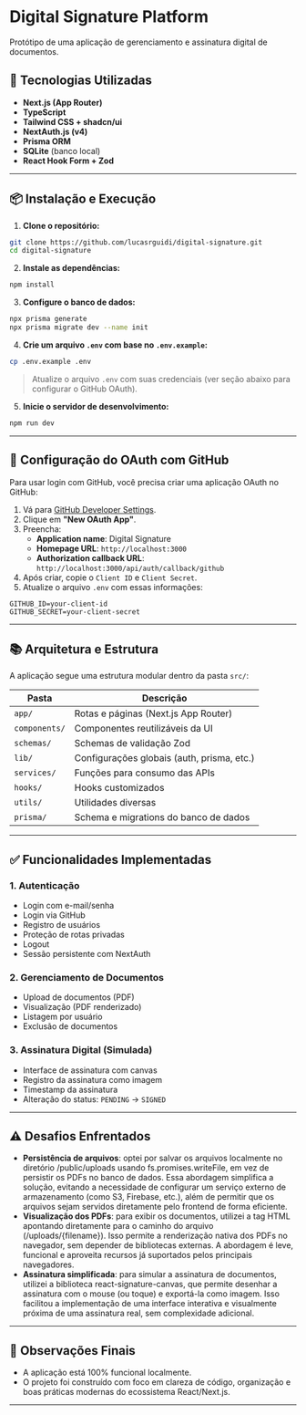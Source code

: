 # Digital Signature Platform

Protótipo de uma aplicação de gerenciamento e assinatura digital de documentos.
## 🚀 Tecnologias Utilizadas

- **Next.js (App Router)**
- **TypeScript**
- **Tailwind CSS + shadcn/ui**
- **NextAuth.js (v4)**
- **Prisma ORM**
- **SQLite** (banco local)
- **React Hook Form + Zod**

---

## 📦 Instalação e Execução

1. **Clone o repositório:**

```bash
git clone https://github.com/lucasrguidi/digital-signature.git
cd digital-signature
```

2. **Instale as dependências:**

```bash
npm install
```

3. **Configure o banco de dados:**

```bash
npx prisma generate
npx prisma migrate dev --name init
```

4. **Crie um arquivo `.env` com base no `.env.example`:**

```bash
cp .env.example .env
```

> Atualize o arquivo `.env` com suas credenciais (ver seção abaixo para configurar o GitHub OAuth).

5. **Inicie o servidor de desenvolvimento:**

```bash
npm run dev
```

---

## 🔐 Configuração do OAuth com GitHub

Para usar login com GitHub, você precisa criar uma aplicação OAuth no GitHub:

1. Vá para [GitHub Developer Settings](https://github.com/settings/developers).
2. Clique em **"New OAuth App"**.
3. Preencha:
   - **Application name**: Digital Signature
   - **Homepage URL**: `http://localhost:3000`
   - **Authorization callback URL**: `http://localhost:3000/api/auth/callback/github`
4. Após criar, copie o `Client ID` e `Client Secret`.
5. Atualize o arquivo `.env` com essas informações:

```
GITHUB_ID=your-client-id
GITHUB_SECRET=your-client-secret
```

---

## 📚 Arquitetura e Estrutura

A aplicação segue uma estrutura modular dentro da pasta `src/`:

| Pasta         | Descrição                                  |
| ------------- | ------------------------------------------ |
| `app/`        | Rotas e páginas (Next.js App Router)       |
| `components/` | Componentes reutilizáveis da UI            |
| `schemas/`    | Schemas de validação Zod                   |
| `lib/`        | Configurações globais (auth, prisma, etc.) |
| `services/`   | Funções para consumo das APIs              |
| `hooks/`      | Hooks customizados                         |
| `utils/`      | Utilidades diversas                        |
| `prisma/`     | Schema e migrations do banco de dados      |

---

## ✅ Funcionalidades Implementadas

### 1. **Autenticação**

- Login com e-mail/senha
- Login via GitHub
- Registro de usuários
- Proteção de rotas privadas
- Logout
- Sessão persistente com NextAuth

### 2. **Gerenciamento de Documentos**

- Upload de documentos (PDF)
- Visualização (PDF renderizado)
- Listagem por usuário
- Exclusão de documentos

### 3. **Assinatura Digital (Simulada)**

- Interface de assinatura com canvas
- Registro da assinatura como imagem
- Timestamp da assinatura
- Alteração do status: `PENDING` → `SIGNED`

---

## ⚠️ Desafios Enfrentados

- **Persistência de arquivos**: optei por salvar os arquivos localmente no diretório /public/uploads usando fs.promises.writeFile, em vez de persistir os PDFs no banco de dados. Essa abordagem simplifica a solução, evitando a necessidade de configurar um serviço externo de armazenamento (como S3, Firebase, etc.), além de permitir que os arquivos sejam servidos diretamente pelo frontend de forma eficiente.
- **Visualização dos PDFs**: para exibir os documentos, utilizei a tag HTML <embed> apontando diretamente para o caminho do arquivo (/uploads/{filename}). Isso permite a renderização nativa dos PDFs no navegador, sem depender de bibliotecas externas. A abordagem é leve, funcional e aproveita recursos já suportados pelos principais navegadores.
- **Assinatura simplificada**: para simular a assinatura de documentos, utilizei a biblioteca react-signature-canvas, que permite desenhar a assinatura com o mouse (ou toque) e exportá-la como imagem. Isso facilitou a implementação de uma interface interativa e visualmente próxima de uma assinatura real, sem complexidade adicional.
---

## 📄 Observações Finais

- A aplicação está 100% funcional localmente.
- O projeto foi construído com foco em clareza de código, organização e boas práticas modernas do ecossistema React/Next.js.

---
